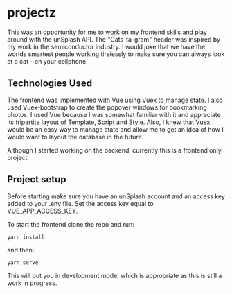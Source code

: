 # projectz
This was an opportunity for me to work on my frontend skills and play around with the unSplash API. The "Cats-ta-gram" header was inspired by my work in the semiconductor industry. I would joke that we have the worlds smartest people working tirelessly to make sure you can always look at a cat - on your cellphone. 
## Technologies Used
The frontend was implemented with Vue using Vuex to manage state. I also used Vuex-bootstrap to create the popover windows for bookmarking photos. I used Vue because I was somewhat familiar with it and appreciate its tripartite layout of Template, Script and Style. Also, I knew that Vuex would be an easy way to manage state and allow me to get an idea of how I would want to layout the database in the future. 

Although I started working on the backend, currently this is a frontend only project.

## Project setup
Before starting make sure you have an unSplash account and an access key added to your .env file. Set the access key equal to VUE_APP_ACCESS_KEY.

To start the frontend clone the repo and run:
```
yarn install
```
and then:
```
yarn serve
```
This will put you in development mode, which is appropriate as this is still a work in progress.